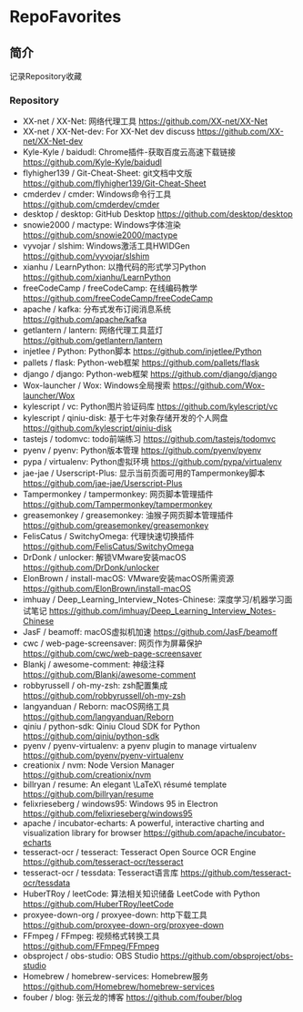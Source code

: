 # RepoFavorites

## 简介

记录Repository收藏

### Repository

* XX-net / XX-Net: 网络代理工具 https://github.com/XX-net/XX-Net
* XX-net / XX-Net-dev: For XX-Net dev discuss https://github.com/XX-net/XX-Net-dev
* Kyle-Kyle / baidudl: Chrome插件-获取百度云高速下载链接 https://github.com/Kyle-Kyle/baidudl
* flyhigher139 / Git-Cheat-Sheet: git文档中文版 https://github.com/flyhigher139/Git-Cheat-Sheet
* cmderdev / cmder: Windows命令行工具 https://github.com/cmderdev/cmder
* desktop / desktop: GitHub Desktop https://github.com/desktop/desktop
* snowie2000 / mactype: Windows字体渲染 https://github.com/snowie2000/mactype
* vyvojar / slshim: Windows激活工具HWIDGen https://github.com/vyvojar/slshim
* xianhu / LearnPython: 以撸代码的形式学习Python https://github.com/xianhu/LearnPython
* freeCodeCamp / freeCodeCamp: 在线编码教学 https://github.com/freeCodeCamp/freeCodeCamp
* apache / kafka: 分布式发布订阅消息系统 https://github.com/apache/kafka
* getlantern / lantern: 网络代理工具蓝灯 https://github.com/getlantern/lantern
* injetlee / Python: Python脚本 https://github.com/injetlee/Python
* pallets / flask: Python-web框架 https://github.com/pallets/flask
* django / django: Python-web框架 https://github.com/django/django
* Wox-launcher / Wox: Windows全局搜索 https://github.com/Wox-launcher/Wox
* kylescript / vc: Python图片验证码库 https://github.com/kylescript/vc
* kylescript / qiniu-disk: 基于七牛对象存储开发的个人网盘 https://github.com/kylescript/qiniu-disk
* tastejs / todomvc: todo前端练习 https://github.com/tastejs/todomvc
* pyenv / pyenv: Python版本管理 https://github.com/pyenv/pyenv
* pypa / virtualenv: Python虚拟环境 https://github.com/pypa/virtualenv
* jae-jae / Userscript-Plus: 显示当前页面可用的Tampermonkey脚本 https://github.com/jae-jae/Userscript-Plus
* Tampermonkey / tampermonkey: 网页脚本管理插件 https://github.com/Tampermonkey/tampermonkey
* greasemonkey / greasemonkey: 油猴子网页脚本管理插件 https://github.com/greasemonkey/greasemonkey
* FelisCatus / SwitchyOmega: 代理快速切换插件 https://github.com/FelisCatus/SwitchyOmega
* DrDonk / unlocker: 解锁VMware安装macOS https://github.com/DrDonk/unlocker
* ElonBrown / install-macOS: VMware安装macOS所需资源 https://github.com/ElonBrown/install-macOS
* imhuay / Deep_Learning_Interview_Notes-Chinese: 深度学习/机器学习面试笔记 https://github.com/imhuay/Deep_Learning_Interview_Notes-Chinese
* JasF / beamoff: macOS虚拟机加速 https://github.com/JasF/beamoff
* cwc / web-page-screensaver: 网页作为屏幕保护 https://github.com/cwc/web-page-screensaver
* Blankj / awesome-comment: 神级注释 https://github.com/Blankj/awesome-comment
* robbyrussell / oh-my-zsh: zsh配置集成 https://github.com/robbyrussell/oh-my-zsh
* langyanduan / Reborn: macOS网络工具 https://github.com/langyanduan/Reborn
* qiniu / python-sdk: Qiniu Cloud SDK for Python https://github.com/qiniu/python-sdk
* pyenv / pyenv-virtualenv: a pyenv plugin to manage virtualenv https://github.com/pyenv/pyenv-virtualenv
* creationix / nvm: Node Version Manager https://github.com/creationix/nvm
* billryan / resume: An elegant \LaTeX\ résumé template https://github.com/billryan/resume
* felixrieseberg / windows95: Windows 95 in Electron https://github.com/felixrieseberg/windows95
* apache / incubator-echarts: A powerful, interactive charting and visualization library for browser https://github.com/apache/incubator-echarts
* tesseract-ocr / tesseract: Tesseract Open Source OCR Engine https://github.com/tesseract-ocr/tesseract
* tesseract-ocr / tessdata: Tesseract语言库 https://github.com/tesseract-ocr/tessdata
* HuberTRoy / leetCode: 算法相关知识储备 LeetCode with Python https://github.com/HuberTRoy/leetCode
* proxyee-down-org / proxyee-down: http下载工具 https://github.com/proxyee-down-org/proxyee-down
* FFmpeg / FFmpeg: 视频格式转换工具 https://github.com/FFmpeg/FFmpeg
* obsproject / obs-studio: OBS Studio https://github.com/obsproject/obs-studio
* Homebrew / homebrew-services: Homebrew服务 https://github.com/Homebrew/homebrew-services
* fouber / blog: 张云龙的博客 https://github.com/fouber/blog

